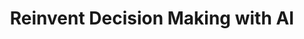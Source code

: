 ---
id: 026450fcdd04
draft: false
title: Reinvent Decision Making with AI
category: services
sub_category: ai,reinvent-decision-making-with-ai
heroimage: /charts_overlay_city.jpg
heading: "Revolutionize Your Business with AI-Infused Decision Making"
sub_heading: Tailored Innovation
value_prop: "Revamp your decision-making process with Maven Technologies' AI Services. We empower businesses and government entities with intuitive technologies, driving faster and more accurate decisions. Harness the power of AI to anticipate market changes and unlock unparalleled productivity for a progressive future."
featured_article1_heading: Leveraging AI for Enhanced Business Decisions
featured_article1_description: Explore how Maven Technologies' AI service can revamp your decision-making process for improved business operations.
featured_article1_image: /data_operations_boardroom.jpg
featured_article1_slug: leveraging-ai-for-enhanced-business-decisions
expertise_heading: The Reinvent Decision Making with AI segments we serve
expertise_subheading: Subject Matter Experts
expertise_heroimage: /woman_virtual_dashboards.jpg
expertise_detail: [
	{
		name: AI Implementation,
		description: Masterfully incorporating AI into daily business operations for efficiency and agility.,
		slug: ai-implementation
	},
	{
		name: Data Strategy,
		description: Providing structured data strategies to align with your business outcomes.,
		slug: data-strategy
	},
	{
		name: Data Modernisation,
		description: Building a modernised data architecture for digital transformation and scalability.,
		slug: data-modernisation
	},
	{
		name: Business Intelligence,
		description: Combining data with AI for fast, accurate and outcome-oriented decisions.,
		slug: business-intelligence
	},
	{
		name: Generative AI,
		description: Creating the intuitive technologies to future-proof your business.,
		slug: generative-ai
	},
]
featured_article2_heading: Productivity Unleashed The AI Advantage
featured_article2_description: Discover how AI implementations can unlock increased productivity and accelerate your business growth.
featured_article2_image: /data_operations_boardroom.jpg
featured_article2_slug: productivity-unleashed-the-ai-advantage
case_studies_heading: Evolve your business, operations and technology models.
case_studies_subheading: Value through Results
case_studies_description: Our teams partner with you on the strategies and solutions to transform your company.
case_studies_category: Results
case_studies_items: [
	{
		case_study_title: AI Empowered Forecasting for Retailer,
		case_study_subheading: Results,
		case_study_image: /chatbot_worker_keeps_working.jpg,
		case_study_buttontext: Learn More,
		case_study_slug: ai-empowered-forecasting-for-retailer
	},
	{
		case_study_title: Operational Efficiency for Healthcare Provider,
		case_study_subheading: Results,
		case_study_image: /chatbot_worker_keeps_working.jpg,
		case_study_buttontext: Learn More,
		case_study_slug: operational-efficiency-for-healthcare-provider
	},
	{
		case_study_title: Intuitive Generative AI for Tech Startup,
		case_study_subheading: Results,
		case_study_image: /chatbot_worker_keeps_working.jpg,
		case_study_buttontext: Learn More,
		case_study_slug: intuitive-generative-ai-for-tech-startup
	},
]
videosection_videotitle: Discover the three must-dos of AI for financial institutions
videosection_videourl: https://www.youtube.com/embed/PHe0bXAIuk0
videosection_heroimage: /iot_settings_rainbow.jpg
related_articles_heading: Recently published Pulse insights.
related_articles_subheading: Industry Intelligence
related_articles_description: Read the latest Pulse articles and industry insights.
related_articles_category: Industry Intelligence
related_articles_items: [
	{
		related_article_title: Designing Customer-Centric Solutions with AI,
		related_article_subheading: Article,
		related_article_image: /data_operations_boardroom.jpg,
		related_article_buttontext: Read Pulse,
		related_article_slug: designing-customer-centric-solutions-with-ai
	},
	{
		related_article_title: Triumphing Market Dynamics with AI,
		related_article_subheading: Article,
		related_article_image: /data_operations_boardroom.jpg,
		related_article_buttontext: Read Pulse,
		related_article_slug: triumphing-market-dynamics-with-ai
	},
	{
		related_article_title: Navigating Your AI Journey Maven Technologies' Approach,
		related_article_subheading: Article,
		related_article_image: /data_operations_boardroom.jpg,
		related_article_buttontext: Read Pulse,
		related_article_slug: navigating-your-ai-journey-maven-technologies'-approach
	},
]
---